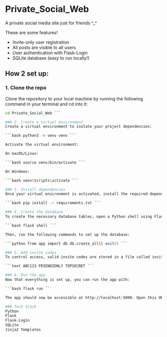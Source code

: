 # Private_Social_Web

A private social media site just for friends ^_^

 These are some features!
- Invite-only user registration
- All posts are visible to all users
- User authentication with Flask-Login
- SQLite database (easy to run locally!)

## How 2 set up:

### 1. Clone the repo
Clone the repository to your local machine by running the following command in your terminal and cd into it:

```bash git clone https://github.com/kt-k10/Private_Social_Web.git 
cd Private_Social_Web ```

### 2. Create a virtual environment
Create a virtual environment to isolate your project dependencies:

```bash python3 -m venv venv ```

Activate the virtual environment:

On macOS/Linux:

```bash source venv/bin/activate ```

On Windows:

```bash venv\Scripts\activate ```

### 3. Install dependencies
Once your virtual environment is activated, install the required dependencies by running:

```bash pip install -r requirements.txt ```

### 4. Create the database
To create the necessary database tables, open a Python shell using Flask:

```bash flask shell ```

Then, run the following commands to set up the database:

```python from app import db db.create_all() exit() ```

### 5. Add invite codes
To control access, valid invite codes are stored in a file called invites.txt in the root directory. Each line should contain one invite code. For example:

```text ABC123 FRIENDZONLY TOPSECRET ```

### 6. Run the app
Now that everything is set up, you can run the app with:

```bash flask run ```

The app should now be accessible at http://localhost:5000. Open this URL in your browser to use the application.

### Tech Stack
Python
Flask
Flask-Login
SQLite
Jinja2 Templates



